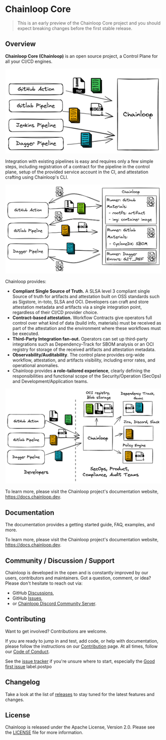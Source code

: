 # Chainloop Core

> This is an early preview of the Chainloop Core project
> and you should expect breaking changes before the first stable release.

## Overview

**Chainloop Core (Chainloop)** is an open source project, a Control Plane for all your CI/CD engines.

![Chainloop Overview](./docs/img/overview-1.png)

Integration with existing pipelines is easy and requires only a few simple steps, including registration of a contract for the pipeline in the control plane, setup of the provided service account in the CI, and attestation crafting using Chainloop's CLI.

![Chainloop Overview](./docs/img/overview-3.png)

Chainloop provides:

- **Compliant Single Source of Truth.** A SLSA level 3 compliant single Source of truth for artifacts and attestation built on OSS standards such as Sigstore, in-toto, SLSA and OCI. Developers can craft and store attestation metadata and artifacts via a single integration point, regardless of their CI/CD provider choice.
- **Contract-based attestation.** Workflow Contracts give operators full control over what kind of data (build info, materials) must be received as part of the attestation and the environment where these workflows must be executed.
- **Third-Party Integration fan-out.** Operators can set up third-party integrations such as Dependency-Track for SBOM analysis or an OCI registry for storage of the received artifacts and attestation metadata.
- **Observability/Auditability**. The control plane provides org-wide workflow, attestation, and artifacts visibility, including error rates, and operational anomalies.
- Chainloop provides **a role-tailored experience**, clearly defining the responsibilities and functional scope of the Security/Operation (SecOps) and Development/Application teams.

![Chainloop Overview](./docs/img/overview-2.png)

To learn more, please visit the Chainloop project's documentation website, https://docs.chainloop.dev.

## Documentation

The documentation provides a getting started guide, FAQ, examples, and more.

To learn more, please visit the Chainloop project's documentation website, https://docs.chainloop.dev.

## Community / Discussion / Support

Chainloop is developed in the open and is constantly improved by our users, contributors and maintainers. Got a question, comment, or idea? Please don't hesitate to reach out via:

- GitHub [Discussions](https://github.com/chainloop-dev/chainloop/discussions),
- GitHub [Issues](https://github.com/chainloop-dev/chainloop/issues),
- or [Chainloop Discord Community Server](https://discord.gg/f7atkaZact).

## Contributing

Want to get involved? Contributions are welcome.

If you are ready to jump in and test, add code, or help with documentation, please follow the instructions on
our [Contribution](CONTRIBUTING.md) page. At all times, follow our [Code of Conduct](./CODE_OF_CONDUCT.md).

See the [issue tracker](https://github.com/chainloop-dev/chainloop/issues) if you're unsure where to start, especially the [Good first issue](https://github.com/chainloop-dev/chainloop/labels/good%20first%20issue) label.postpo

## Changelog

Take a look at the list of [releases](http://github.com/chainloop-dev/chainloop/releases) to stay tuned for the latest features and changes.

## License

Chainloop is released under the Apache License, Version 2.0. Please see the [LICENSE](./LICENSE.md) file for more information.
